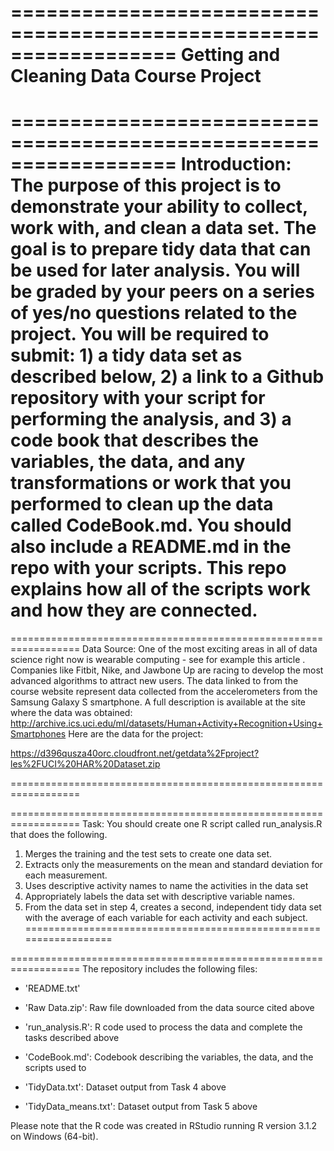 ==================================================================
Getting and Cleaning Data Course Project
==================================================================

==================================================================
Introduction:
The purpose of this project is to demonstrate your ability to collect, work with, and clean a data set. The goal is to prepare tidy data that can be used for
later analysis. You will be graded by your peers on a series of yes/no questions related to the project. You will be required to submit: 1) a tidy data set as
described below, 2) a link to a Github repository with your script for performing the analysis, and 3) a code book that describes the variables, the data, and
any transformations or work that you performed to clean up the data called CodeBook.md. You should also include a README.md in the repo with your
scripts. This repo explains how all of the scripts work and how they are connected.
==================================================================


==================================================================
Data Source:
One of the most exciting areas in all of data science right now is wearable computing - see for example this article . Companies like Fitbit, Nike, and Jawbone
Up are racing to develop the most advanced algorithms to attract new users. The data linked to from the course website represent data collected from the
accelerometers from the Samsung Galaxy S smartphone. A full description is available at the site where the data was obtained:
http://archive.ics.uci.edu/ml/datasets/Human+Activity+Recognition+Using+Smartphones
Here are the data for the project:

https://d396qusza40orc.cloudfront.net/getdata%2Fproject?les%2FUCI%20HAR%20Dataset.zip

==================================================================


==================================================================
Task:
You should create one R script called run_analysis.R that does the following.
1. Merges the training and the test sets to create one data set.
2. Extracts only the measurements on the mean and standard deviation for each measurement.
3. Uses descriptive activity names to name the activities in the data set
4. Appropriately labels the data set with descriptive variable names.
5. From the data set in step 4, creates a second, independent tidy data set with the average of each variable for each activity and each subject.
==================================================================


==================================================================
The repository includes the following files:

- 'README.txt'

- 'Raw Data.zip': Raw file downloaded from the data source cited above

- 'run_analysis.R': R code used to process the data and complete the tasks described above

- 'CodeBook.md': Codebook describing the variables, the data, and the scripts used to

- 'TidyData.txt': Dataset output from Task 4 above

- 'TidyData_means.txt': Dataset output from Task 5 above

Please note that the R code was created in RStudio running R version 3.1.2 on Windows (64-bit).